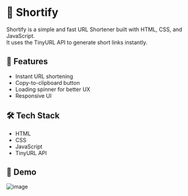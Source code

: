 # 🔗 Shortify
Shortify is a simple and fast URL Shortener built with HTML, CSS, and JavaScript.  
It uses the TinyURL API to generate short links instantly.

## 🚀 Features
- Instant URL shortening
- Copy-to-clipboard button
- Loading spinner for better UX
- Responsive UI

## 🛠️ Tech Stack
- HTML
- CSS
- JavaScript
- TinyURL API

## 📸 Demo
![image](https://github.com/user-attachments/assets/754d5eba-c7d7-4f77-988a-12517fabe070)


 


 
